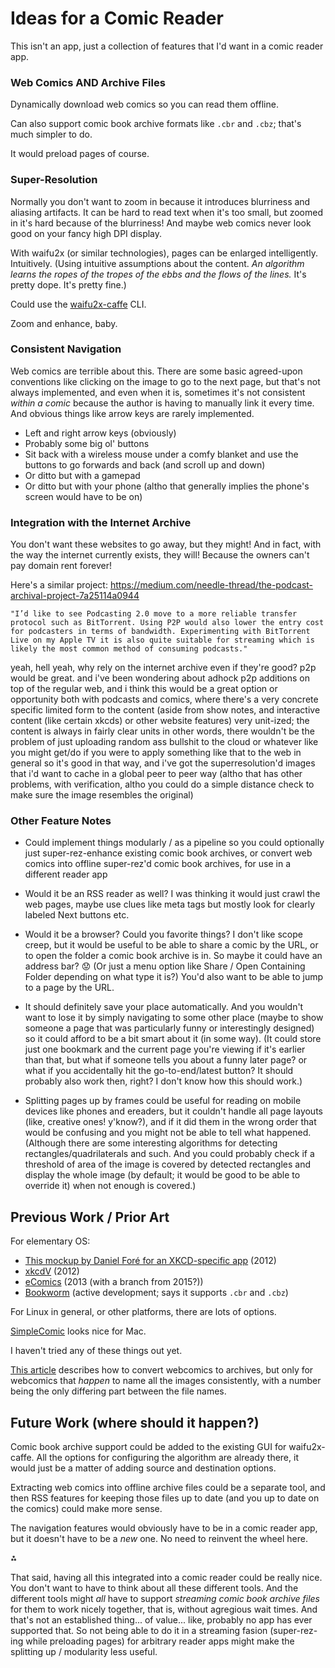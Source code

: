 # Ideas for a Comic Reader

This isn't an app, just a collection of features that I'd want in a comic reader app.

### Web Comics AND Archive Files

Dynamically download web comics so you can read them offline.

Can also support comic book archive formats like `.cbr` and `.cbz`; that's much simpler to do.

It would preload pages of course.


### Super-Resolution

Normally you don't want to zoom in because it introduces blurriness and aliasing artifacts.
It can be hard to read text when it's too small, but zoomed in it's hard because of the blurriness!
And maybe web comics never look good on your fancy high DPI display.

With waifu2x (or similar technologies), pages can be enlarged intelligently. Intuitively.
(Using intuitive assumptions about the content. *An algorithm learns the ropes of the tropes of the ebbs and the flows of the lines.* It's pretty dope. It's pretty fine.)

Could use the [waifu2x-caffe](https://github.com/lltcggie/waifu2x-caffe) CLI.

Zoom and enhance, baby.


### Consistent Navigation

Web comics are terrible about this.
There are some basic agreed-upon conventions like clicking on the image to go to the next page,
but that's not always implemented, and even when it is, sometimes it's not consistent *within a comic* because the author is having to manually link it every time.
And obvious things like arrow keys are rarely implemented.

* Left and right arrow keys (obviously)
* Probably some big ol' buttons
* Sit back with a wireless mouse under a comfy blanket and use the buttons to go forwards and back (and scroll up and down)
* Or ditto but with a gamepad
* Or ditto but with your phone (altho that generally implies the phone's screen would have to be on)


### Integration with the Internet Archive

You don't want these websites to go away, but they might!
And in fact, with the way the internet currently exists, they will!
Because the owners can't pay domain rent forever!

Here's a similar project:
	https://medium.com/needle-thread/the-podcast-archival-project-7a25114a0944

	"I’d like to see Podcasting 2.0 move to a more reliable transfer protocol such as BitTorrent. Using P2P would also lower the entry cost for podcasters in terms of bandwidth. Experimenting with BitTorrent Live on my Apple TV it is also quite suitable for streaming which is likely the most common method of consuming podcasts."
yeah, hell yeah, why rely on the internet archive even if they're good? p2p would be great.
and i've been wondering about adhock p2p additions on top of the regular web, and i think this would be a great option or opportunity
both with podcasts and comics, where there's a very concrete specific limited form to the content (aside from show notes, and interactive content (like certain xkcds) or other website features)
very unit-ized; the content is always in fairly clear units
in other words, there wouldn't be the problem of just uploading random ass bullshit to the cloud or whatever like you might get/do if you were to apply something like that to the web in general
so it's good in that way, and i've got the superresolution'd images that i'd want to cache in a global peer to peer way
(altho that has other problems, with verification, altho you could do a simple distance check to make sure the image resembles the original)




### Other Feature Notes

* Could implement things modularly / as a pipeline so you could optionally just
super-rez-enhance existing comic book archives, or
convert web comics into offline super-rez'd comic book archives,
for use in a different reader app

* Would it be an RSS reader as well?
I was thinking it would just crawl the web pages,
maybe use clues like meta tags but mostly look for clearly labeled Next buttons etc.

* Would it be a browser? Could you favorite things?
I don't like scope creep, but it would be useful to be able to share a comic by the URL,
or to open the folder a comic book archive is in.
So maybe it could have an address bar? 😟
(Or just a menu option like Share / Open Containing Folder depending on what type it is?)
You'd also want to be able to jump to a page by the URL.

* It should definitely save your place automatically.
And you wouldn't want to lose it by simply navigating to some other place
(maybe to show someone a page that was particularly funny or interestingly designed)
so it could afford to be a bit smart about it (in some way).
(It could store just one bookmark and the current page you're viewing if it's earlier than that,
but what if someone tells you about a funny later page? or what if you accidentally hit the go-to-end/latest button?
It should probably also work then, right? I don't know how this should work.)

* Splitting pages up by frames could be useful for reading on mobile devices like phones and ereaders,
but it couldn't handle all page layouts (like, creative ones! y'know?),
and if it did them in the wrong order that would be confusing
and you might not be able to tell what happened.
(Although there are some interesting algorithms for detecting rectangles/quadrilaterals and such.
And you could probably check if a threshold of area of the image is covered by detected rectangles
and display the whole image (by default; it would be good to be able to override it) when not enough is covered.)

## Previous Work / Prior Art

For elementary OS:
* [This mockup by Daniel Foré for an XKCD-specific app](https://danrabbit.deviantart.com/art/XKCD-App-332444858) (2012)
* [xkcdV](https://launchpad.net/xkcdv) (2012)
* [eComics](https://github.com/Digi59404/eComics) (2013 (with a branch from 2015?))
* [Bookworm](https://babluboy.github.io/bookworm/) (active development; says it supports `.cbr` and `.cbz`)

For Linux in general, or other platforms, there are lots of options.

[SimpleComic](http://dancingtortoise.com/simplecomic/) looks nice for Mac.

I haven't tried any of these things out yet.

[This article](https://www.howtogeek.com/66060/how-to-read-webcomics-offline-in-comic-book-reader-format/)
describes how to convert webcomics to archives,
but only for webcomics that *happen* to name all the images consistently,
with a number being the only differing part between the file names.

## Future Work (where should it happen?)

Comic book archive support could be added to the existing GUI for waifu2x-caffe.
All the options for configuring the algorithm are already there,
it would just be a matter of adding source and destination options.

Extracting web comics into offline archive files could be a separate tool,
and then RSS features for keeping those files up to date (and you up to date on the comics) could make more sense.

The navigation features would obviously have to be in a comic reader app,
but it doesn't have to be a *new* one. No need to reinvent the wheel here.

⁂

That said, having all this integrated into a comic reader could be really nice.
You don't want to have to think about all these different tools.
And the different tools might *all* have to support *streaming comic book archive files* for them to work nicely together,
that is, without agregious wait times.
And that's not an established thing... of value... like, probably no app has ever supported that.
So not being able to do it in a streaming fasion (super-rez-ing while preloading pages) for arbitrary reader apps
might make the splitting up / modularity less useful.

